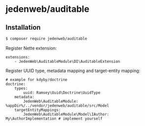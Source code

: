 # jedenweb/auditable

## Installation

```bash
$ composer require jedenweb/auditable
```

Register Nette extension:
```neon
extensions:	
	- JedenWeb\AuditableModule\DI\AuditableExtension
``` 

Register UUID type, metadata mapping and target-entity mapping:
```neon
# example for kdyby/doctrine
doctrine:	
	types:
		uuid: Ramsey\Uuid\Doctrine\UuidType
	metadata:
		JedenWeb\AuditableModule: %appDir%/../vendor/jedenweb/auditable/src/Model
	targetEntityMappings:
		JedenWeb\AuditableModule\Model\IAuthor: My\AuthorImplementation # implement yourself
```
